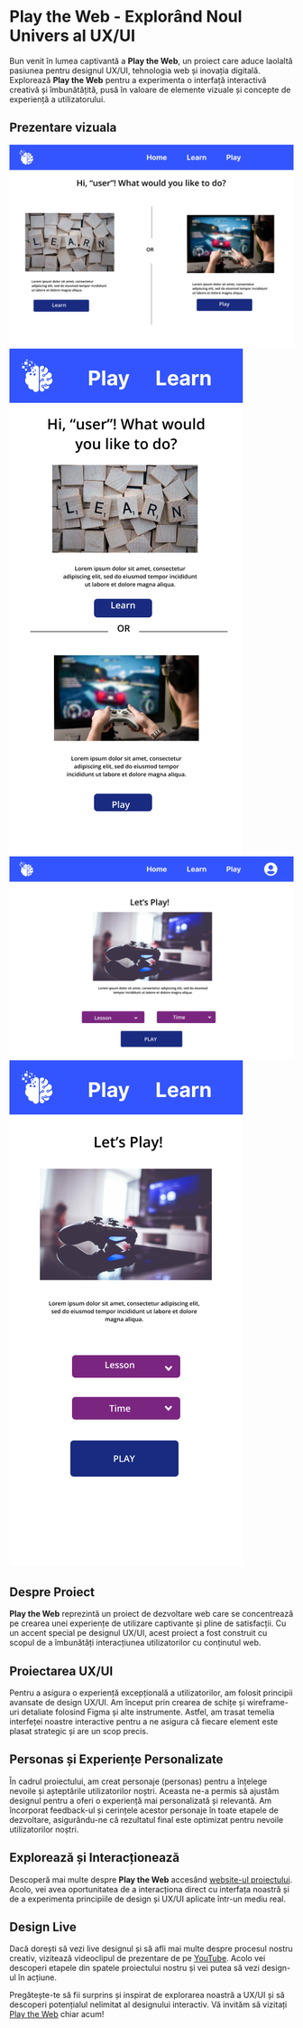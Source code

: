 # Play the Web - Explorând Noul Univers al UX/UI

Bun venit în lumea captivantă a **Play the Web**, un proiect care aduce laolaltă pasiunea pentru designul UX/UI, tehnologia web și inovația digitală. Explorează **Play the Web** pentru a experimenta o interfață interactivă creativă și îmbunătățită, pusă în valoare de elemente vizuale și concepte de experiență a utilizatorului. 

## Prezentare vizuala

![Dashboard Desktop](https://github.com/PavelSilviu/Play-the-Web/blob/048c247349c35e5ae7ada95110d295d72dfaa490/readme/DASHBOARD%20WEB.png)
![Dashboard Mobile](https://github.com/PavelSilviu/Play-the-Web/blob/048c247349c35e5ae7ada95110d295d72dfaa490/readme/DASHBOARD%20PHONE.png)
![Play Desktop](https://github.com/PavelSilviu/Play-the-Web/blob/048c247349c35e5ae7ada95110d295d72dfaa490/readme/PLAY%20WEB.png)
![Play Mobile](https://github.com/PavelSilviu/Play-the-Web/blob/048c247349c35e5ae7ada95110d295d72dfaa490/readme/PLAY%20PHONE.png)
## Despre Proiect

**Play the Web** reprezintă un proiect de dezvoltare web care se concentrează pe crearea unei experiențe de utilizare captivante și pline de satisfacții. Cu un accent special pe designul UX/UI, acest proiect a fost construit cu scopul de a îmbunătăți interacțiunea utilizatorilor cu conținutul web.

## Proiectarea UX/UI

Pentru a asigura o experiență excepțională a utilizatorilor, am folosit principii avansate de design UX/UI. Am început prin crearea de schițe și wireframe-uri detaliate folosind Figma și alte instrumente. Astfel, am trasat temelia interfeței noastre interactive pentru a ne asigura că fiecare element este plasat strategic și are un scop precis.

## Personas și Experiențe Personalizate

În cadrul proiectului, am creat personaje (personas) pentru a înțelege nevoile și așteptările utilizatorilor noștri. Aceasta ne-a permis să ajustăm designul pentru a oferi o experiență mai personalizată și relevantă. Am încorporat feedback-ul și cerințele acestor personaje în toate etapele de dezvoltare, asigurându-ne că rezultatul final este optimizat pentru nevoile utilizatorilor noștri.

## Explorează și Interacționează

Descoperă mai multe despre **Play the Web** accesând [website-ul proiectului](https://pavelsilviu.github.io/Play-the-Web/). Acolo, vei avea oportunitatea de a interacționa direct cu interfața noastră și de a experimenta principiile de design și UX/UI aplicate într-un mediu real.

## Design Live

Dacă dorești să vezi live designul și să afli mai multe despre procesul nostru creativ, vizitează videoclipul de prezentare de pe [YouTube](https://youtu.be/CCBttf4ORsw?si=JAB3b8_CzRNvSUW1). Acolo vei descoperi etapele din spatele proiectului nostru și vei putea să vezi design-ul în acțiune.

Pregătește-te să fii surprins și inspirat de explorarea noastră a UX/UI și să descoperi potențialul nelimitat al designului interactiv. Vă invităm să vizitați [Play the Web](https://pavelsilviu.github.io/Play-the-Web/) chiar acum!
